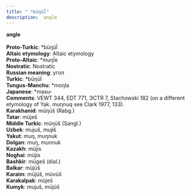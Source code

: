 ```yaml
---
title: " *büŋüĺ"
description:  angle
---
```

<p data-pagefind-weight="0.5">
<strong> angle</strong><br><br>
<strong>Proto-Turkic</strong>:  *büŋüĺ<br>
<strong>Altaic etymology</strong>:  Altaic etymology<br>
<strong> Proto-Altaic</strong>:  *muŋĺe<br>
<strong>Nostratic</strong>:  Nostratic<br>
<strong>Russian meaning</strong>:  угол<br>
<strong>Turkic</strong>:  *büŋüĺ<br>
<strong>Tungus-Manchu</strong>:  *moŋla<br>
<strong>Japanese</strong>:  *masu-<br>
<strong>Comments</strong>:  VEWT 344, EDT 771, ЭСТЯ 7, Stachowski 182 (on a different etymology of Yak. muŋnuq see Clark 1977, 133).<br>
<strong>Karakhanid</strong>:  müŋüš (Rabg.)<br>
<strong>Tatar</strong>:  müješ<br>
<strong>Middle Turkic</strong>:  müŋüš (Sangl.)<br>
<strong>Uzbek</strong>:  mujuš, mujɨš<br>
<strong>Yakut</strong>:  muŋ, muŋnuk<br>
<strong>Dolgan</strong>:  muŋ, munnuk<br>
<strong>Kazakh</strong>:  müjis<br>
<strong>Noghai</strong>:  müjis<br>
<strong>Bashkir</strong>:  mügeš (dial.)<br>
<strong>Balkar</strong>:  müjüš<br>
<strong>Karaim</strong>:  müjüš, müvüš<br>
<strong>Karakalpak</strong>:  müješ<br>
<strong>Kumyk</strong>:  mujuš, müjüš<br>

</p>
